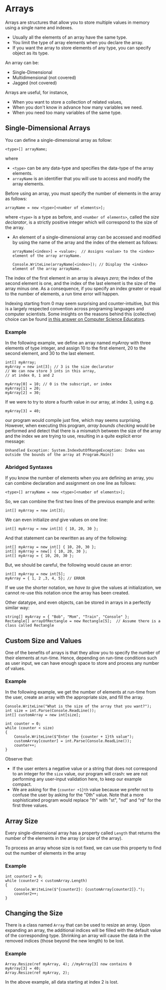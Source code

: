 # Arrays

Arrays are structures that allow you to store multiple values in memory using a single name and indexes.

- Usually all the elements of an array have the same type.
- You limit the type of array elements when you declare the array.
- If you want the array to store elements of any type, you can specify object as its type.

An array can be:

- Single-Dimensional
- Multidimensional (not covered)
- Jagged (not covered)

Arrays are useful, for instance,

- When you want to store a collection of related values,
- When you don't know in advance how many variables we need.
- When you need too many variables of the same type.

## Single-Dimensional Arrays

You can define a single-dimensional array as follow:

```
<type>[] arrayName;
```

where

- `<type>` can be any data-type and specifies the data-type of the array elements.
- `arrayName` is an identifier that you will use to access and modify the array elements.

Before using an array, you must specify the number of elements in the array as follows:

```
arrayName = new <type>[<number of elements>];
```

where `<type>` is a type as before, and `<number of elements>`, called the _size declarator_, is a strictly positive integer which will correspond to the size of the array.

- An element of a single-dimensional array can be accessed and modified by using the name of the array and the index of the element as follows:

    ```
    arrayName[<index>] = <value>;  // Assigns <value> to the <index> element of the array arrayName.

    Console.WriteLine(arrayName[<index>]); // Display the <index> element of the array arrayName.
    ```


The index of the first element in an array is always _zero_; the index of the second element is one, and the index of the last element is the size of the array minus one.
As a consequence, if you specify an index greater or equal to the number of elements, a run time error will happen.

Indexing starting from 0 may seem surprising and counter-intuitive, but this is a largely respected convention across programing languages and computer scientists. Some insights on the reasons behind this (collective) choice can be found [in this answer on Computer Science Educators](https://cseducators.stackexchange.com/a/5026).

### Example

In the following example, we define an array named _myArray_ with three elements of type integer, and assign 10 to the first element, 20 to the second element, and 30 to the last element.

```
int[] myArray;
myArray = new int[3]; // 3 is the size declarator
// We can now store 3 ints in this array,
// at index 0, 1 and 2

myArray[0] = 10; // 0 is the subscript, or index
myArray[1] = 20;
myArray[2] = 30;
```

If we were to try to store a fourth value in our array, at index 3, using e.g.

```
myArray[3] = 40;
```

our program would compile just fine, which may seems surprising.
However, when executing this program, _array bounds checking_ would be performed and detect that there is a mismatch between the size of the array and the index we are trying to use, resulting in a quite explicit error message:

```text
Unhandled Exception: System.IndexOutOfRangeException: Index was outside the bounds of the array at Program.Main()
```

### Abridged Syntaxes

If you know the number of elements when you are defining an array, you can combine declaration and assignment on one line as follows:

```
<type>[] arrayName = new <type>[<number of elements>];
```

So, we can combine the first two lines of the previous example and write:

```
int[] myArray = new int[3];
```

We can even initialize _and_ give values on one line:

```
int[] myArray = new int[3] { 10, 20, 30 };
```

And that statement can be rewritten as any of the following:

```
int[] myArray = new int[] { 10, 20, 30 };
int[] myArray = new[] { 10, 20, 30 };
int[] myArray = { 10, 20, 30 };
```

But, we should be careful, the following would cause an error:

```
int[] myArray = new int[5];
myArray = { 1, 2 ,3, 4, 5}; // ERROR
```

If we use the shorter notation, we _have to_ give the values at initialization, we cannot re-use this notation once the array has been created.

Other datatype, and even objects, can be stored in arrays in a perfectly similar way:

```
string[] myArray = { "Bob", "Mom", "Train", "Console" };
Rectangle[] arrayOfRectangle = new Rectangle[5];  // Assume there is a class called Rectangle
```

## Custom Size and Values

One of the benefits of arrays is that they allow you to specify the number of their elements at run-time. Hence, depending on run-time conditions such as user input, we can have enough space to store and process any number of values.

### Example

In the following example, we get the number of elements at run-time from the user, create an array with the appropriate size, and fill the array.

```
Console.WriteLine("What is the size of the array that you want?");
int size = int.Parse(Console.ReadLine());
int[] customArray = new int[size];

int counter = 0;
while (counter < size)
{
    Console.WriteLine($"Enter the {counter + 1}th value");
    customArray[counter] = int.Parse(Console.ReadLine());
    counter++;
}
```

Observe that:

- If the user enters a negative value or a string that does not correspond to an integer for the `size` value, our program will crash: we are not performing any user-input validation here, to keep our example compact.
- We are asking for the `{counter +1}th` value because we prefer not to confuse the user by asking for the "0th" value. Note that a more sophisticated program would replace "th" with "st", "nd" and "rd" for the first three values.

## Array Size

Every single-dimensional array has a property called `Length` that returns the number of the elements in the array (or size of the array).

To process an array whose size is not fixed, we can use this property to find out the number of elements in the array

### Example

```
int counter2 = 0;
while (counter2 < customArray.Length)
{
    Console.WriteLine($"{counter2}: {customArray[counter2]}.");
    counter2++;
}
```

## Changing the Size

There is a class named `Array` that can be used to resize an array. Upon expanding an array, the additional indices will be filled with the default value of the corresponding type.  Shrinking an array will cause the data in the removed indices (those beyond the new length) to be lost.

### Example

```
Array.Resize(ref myArray, 4); //myArray[3] now contains 0
myArray[3] = 40;
Array.Resize(ref myArray, 2);
```


In the above example, all data starting at index 2 is lost.
